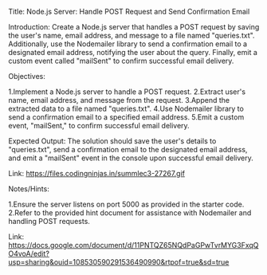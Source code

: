 Title: Node.js Server: Handle POST Request and Send Confirmation Email

Introduction:
Create a Node.js server that handles a POST request by saving the user's name, email address, and message to a file named "queries.txt". Additionally, use the Nodemailer library to send a confirmation email to a designated email address, notifying the user about the query. Finally, emit a custom event called "mailSent" to confirm successful email delivery.

Objectives:

1.Implement a Node.js server to handle a POST request.
2.Extract user's name, email address, and message from the request.
3.Append the extracted data to a file named "queries.txt".
4.Use Nodemailer library to send a confirmation email to a specified email address.
5.Emit a custom event, "mailSent," to confirm successful email delivery.

Expected Output:
The solution should save the user's details to "queries.txt", send a confirmation email to the designated email address, and emit a "mailSent" event in the console upon successful email delivery.

Link: https://files.codingninjas.in/summlec3-27267.gif

Notes/Hints:

1.Ensure the server listens on port 5000 as provided in the starter code.
2.Refer to the provided hint document for assistance with Nodemailer and handling POST requests.

Link: https://docs.google.com/document/d/11PNTQZ65NQdPaGPwTvrMYG3FxqQO4voA/edit?usp=sharing&ouid=108530590291536490990&rtpof=true&sd=true
